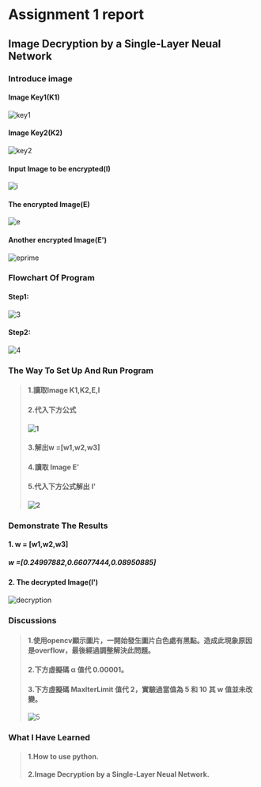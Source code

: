 # Assignment 1 report
## Image Decryption by a Single-Layer Neual Network
### Introduce image
#### Image Key1(K1)
![key1](https://user-images.githubusercontent.com/32957934/39427925-2c2ecd8e-4cb8-11e8-837b-832ade7d42ca.png)
#### Image Key2(K2)
![key2](https://user-images.githubusercontent.com/32957934/39427926-2c64d9c4-4cb8-11e8-9767-11a4bcc156ee.png)
#### Input Image to be encrypted(I)
![i](https://user-images.githubusercontent.com/32957934/39427924-2c002d76-4cb8-11e8-8883-ad1d9b7ea669.png)
#### The encrypted Image(E)
![e](https://user-images.githubusercontent.com/32957934/39427922-2b9e33b4-4cb8-11e8-9e1c-eb321260af9b.png)
#### Another encrypted Image(E')
![eprime](https://user-images.githubusercontent.com/32957934/39427923-2bd31fc0-4cb8-11e8-9169-3555c8881dce.png)
### Flowchart Of Program
#### Step1:
![3](https://user-images.githubusercontent.com/32957934/39430745-4461e464-4cc1-11e8-9415-a3cb37a573e1.jpg)
#### Step2:
![4](https://user-images.githubusercontent.com/32957934/39430746-448a683a-4cc1-11e8-9192-7a535cc8cc60.jpg)
### The Way To Set Up And Run Program
>#### 1.讀取Image K1,K2,E,I
>#### 2.代入下方公式
>#### ![1](https://user-images.githubusercontent.com/32957934/39430927-cc432974-4cc1-11e8-8163-6c1a96dff105.JPG)
>#### 3.解出w =[w1,w2,w3]
>#### 4.讀取 Image E'
>#### 5.代入下方公式解出 I'
>#### ![2](https://user-images.githubusercontent.com/32957934/39430928-cc6b20fa-4cc1-11e8-9ba4-2a9b6b1e172d.JPG)
### Demonstrate The Results
#### 1. w = [w1,w2,w3]
##### w =[0.24997882,0.66077444,0.08950885]
#### 2. The decrypted Image(I')
![decryption](https://user-images.githubusercontent.com/32957934/39427921-2b6d15ea-4cb8-11e8-9406-75113f77e88d.jpg)
### Discussions
>#### 1.使用opencv顯示圖片，一開始發生圖片白色處有黑點。造成此現象原因是overflow，最後經過調整解決此問題。
>#### 2.下方虛擬碼 α 值代 0.00001。
>#### 3.下方虛擬碼 MaxlterLimit 值代 2，實驗過當值為 5 和 10 其 w 值並未改變。
>![5](https://user-images.githubusercontent.com/32957934/39431683-0b9b68c8-4cc4-11e8-85a3-e0b0fd8a2da8.JPG)
### What I Have Learned
>#### 1.How to use python.
>#### 2.Image Decryption by a Single-Layer Neual Network.

